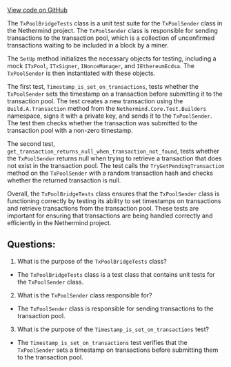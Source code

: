 [View code on GitHub](https://github.com/NethermindEth/nethermind/src/Nethermind/Nethermind.Facade.Test/TxPoolBridgeTests.cs)

The `TxPoolBridgeTests` class is a unit test suite for the `TxPoolSender` class in the Nethermind project. The `TxPoolSender` class is responsible for sending transactions to the transaction pool, which is a collection of unconfirmed transactions waiting to be included in a block by a miner. 

The `SetUp` method initializes the necessary objects for testing, including a mock `ITxPool`, `ITxSigner`, `INonceManager`, and `IEthereumEcdsa`. The `TxPoolSender` is then instantiated with these objects. 

The first test, `Timestamp_is_set_on_transactions`, tests whether the `TxPoolSender` sets the timestamp on a transaction before submitting it to the transaction pool. The test creates a new transaction using the `Build.A.Transaction` method from the `Nethermind.Core.Test.Builders` namespace, signs it with a private key, and sends it to the `TxPoolSender`. The test then checks whether the transaction was submitted to the transaction pool with a non-zero timestamp. 

The second test, `get_transaction_returns_null_when_transaction_not_found`, tests whether the `TxPoolSender` returns null when trying to retrieve a transaction that does not exist in the transaction pool. The test calls the `TryGetPendingTransaction` method on the `TxPoolSender` with a random transaction hash and checks whether the returned transaction is null. 

Overall, the `TxPoolBridgeTests` class ensures that the `TxPoolSender` class is functioning correctly by testing its ability to set timestamps on transactions and retrieve transactions from the transaction pool. These tests are important for ensuring that transactions are being handled correctly and efficiently in the Nethermind project.
## Questions: 
 1. What is the purpose of the `TxPoolBridgeTests` class?
- The `TxPoolBridgeTests` class is a test class that contains unit tests for the `TxPoolSender` class.

2. What is the `TxPoolSender` class responsible for?
- The `TxPoolSender` class is responsible for sending transactions to the transaction pool.

3. What is the purpose of the `Timestamp_is_set_on_transactions` test?
- The `Timestamp_is_set_on_transactions` test verifies that the `TxPoolSender` sets a timestamp on transactions before submitting them to the transaction pool.